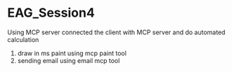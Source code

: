 # EAG_Session4
Using MCP server connected the client with MCP server and do automated calculation
1. draw in ms paint using mcp paint tool
2. sending email using email mcp tool